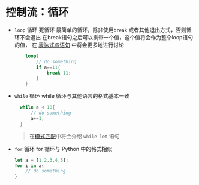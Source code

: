 # 控制流：循环

- `loop` 循环
  死循环
  最简单的循环，除非使用`break` 或者其他退出方式，否则循环不会退出
  在break语句之后可以携带一个值，这个值将会作为整个loop语句的值，
  在 [表达式与语句](./chapter4/mod.md) 中将会更多地进行讨论

  ```rust
      loop{
          // do something
          if a==11{
              break 11;
          }
      }
  ```

- `while` 循环
  while 循环与其他语言的格式基本一致

  ```rust
    while a < 10{
        // do something
        a+=1;
    }
  ```

  > 在[模式匹配]()中将会介绍 `while let` 语句

- `for` 循环
  for 循环与 Python 中的格式相似

  ```rust
  let a = [1,2,3,4,5];
  for i in a{
      // do something
  }
  ```
